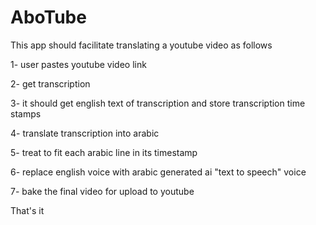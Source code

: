# AboTube

This app should facilitate translating a youtube video as follows

1- user pastes youtube video link

2- get transcription

3- it should get english text of transcription and store transcription time stamps

4- translate transcription into arabic

5- treat to fit each arabic line in its timestamp 

6- replace english voice with arabic generated ai "text to speech" voice

7- bake the final video for upload to youtube

That's it
